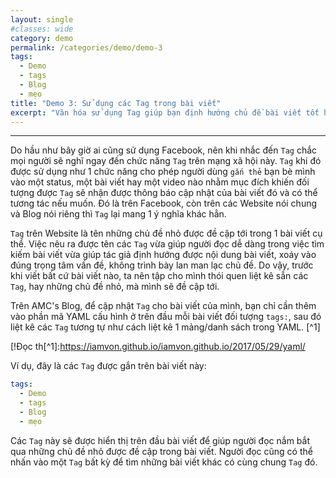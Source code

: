 ```yaml
---
layout: single
#classes: wide
category: demo
permalink: /categories/demo/demo-3
tags:
  - Demo 
  - tags
  - Blog
  - mẹo 
title: "Demo 3: Sử dụng các Tag trong bài viết"
excerpt: "Văn hóa sử dụng Tag giúp bạn định hướng chủ đề bài viết tốt hơn" 
---
```

---
Do hầu như bây giờ ai cũng sử dụng Facebook, nên khi nhắc đến `Tag` chắc mọi người sẽ nghĩ ngay đến chức năng `Tag` trên mạng xã hội này. `Tag` khi đó được sử dụng như 1 chức năng cho phép người dùng `gắn thẻ` bạn bè mình vào một status, một bài viết hay một video nào nhằm mục đích khiến đối tượng được `Tag` sẽ nhận được thông báo cập nhật của bài viết đó và có thể tương tác nếu muốn. Đó là trên Facebook, còn trên các Website nói chung và Blog nói riêng thì `Tag` lại mang 1 ý nghĩa khác hẳn.

`Tag` trên Website là tên những chủ đề nhỏ được đề cập tới trong 1 bài viết cụ thể. Việc nêu ra được tên các `Tag` vừa giúp người đọc dễ dàng trong việc tìm kiếm bài viết vừa giúp tác giả định hướng được nội dung bài viết, xoáy vào đúng trọng tâm vấn đề, không trình bày lan man lạc chủ đề. Do vậy, trước khi viết bất cứ bài viết nào, ta nên tập cho mình thói quen liệt kê sẵn các `Tag`, hay những chủ đề nhỏ, mà mình sẽ đề cập tới.

Trên AMC's Blog, để cập nhật `Tag` cho bài viết của mình, bạn chỉ cần thêm vào phần mã YAML cấu hình ở trên đầu mỗi bài viết đối tượng `tags:`, sau đó liệt kê các `Tag` tương tự như cách liệt kê 1 mảng/danh sách trong YAML. [^1]

[!Đọc th[^1]:<https://iamvon.github.io/iamvon.github.io/2017/05/29/yaml/>

Ví dụ, đây là các `Tag` được gắn trên bài viết này:

```yaml
tags:
  - Demo 
  - tags
  - Blog
  - mẹo 
```

Các `Tag` này sẽ được hiển thị trên đầu bài viết để giúp người đọc nắm bắt qua những chủ đề nhỏ được đề cập trong bài viết. Người đọc cũng có thể nhấn vào một `Tag` bất kỳ để tìm những bài viết khác có cùng chung `Tag` đó.
